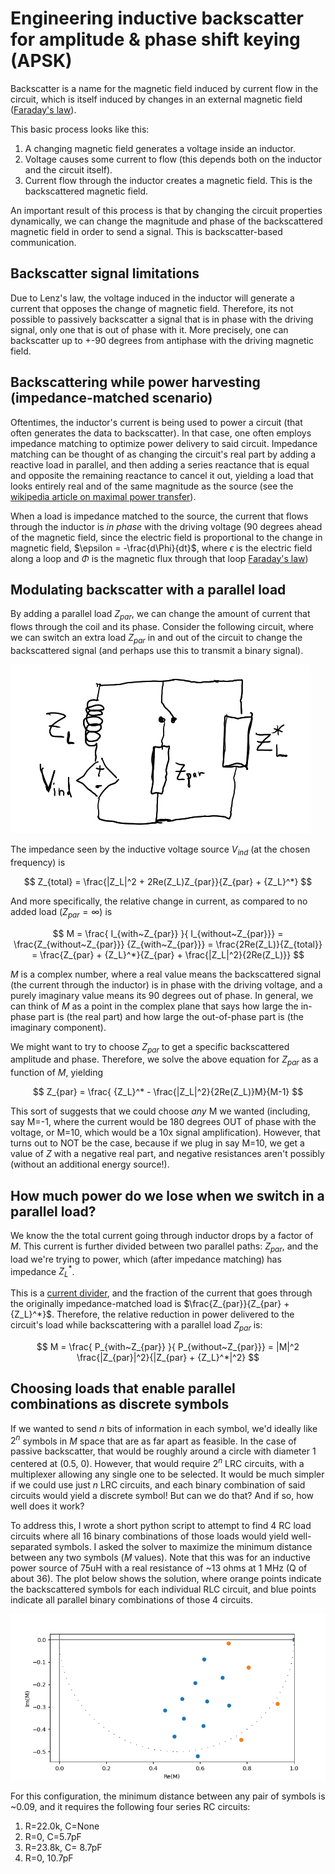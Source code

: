 # Engineering inductive backscatter for amplitude & phase shift keying (APSK)

Backscatter is a name for the magnetic field induced by current flow in the circuit, which is itself induced by changes in an external magnetic field ([Faraday's law](https://en.wikipedia.org/wiki/Faraday%27s_law_of_induction)).

This basic process looks like this:
1. A changing magnetic field generates a voltage inside an inductor.
2. Voltage causes some current to flow (this depends both on the inductor and the circuit itself).
3. Current flow through the inductor creates a magnetic field. This is the backscattered magnetic field.

An important result of this process is that by changing the circuit properties dynamically, we can change the magnitude and phase of the backscattered magnetic field in order to send a signal. This is backscatter-based communication.

## Backscatter signal limitations
Due to Lenz's law, the voltage induced in the inductor will generate a current that opposes the change of magnetic field. Therefore, its not possible to passively backscatter a signal that is in phase with the driving signal, only one that is out of phase with it. More precisely, one can backscatter up to +-90 degrees from antiphase with the driving magnetic field.

## Backscattering while power harvesting (impedance-matched scenario)
Oftentimes, the inductor's current is being used to power a circuit (that often generates the data to backscatter). In that case, one often employs impedance matching to optimize power delivery to said circuit. Impedance matching can be thought of as changing the circuit's real part by adding a reactive load in parallel, and then adding a series reactance that is equal and opposite the remaining reactance to cancel it out, yielding a load that looks entirely real and of the same magnitude as the source (see the [wikipedia article on maximal power transfer](https://en.wikipedia.org/wiki/Maximum_power_transfer_theorem)).

When a load is impedance matched to the source, the current that flows through the inductor is *in phase* with the driving voltage (90 degrees ahead of the magnetic field, since the electric field is proportional to the change in magnetic field, $\epsilon = -\frac{d\Phi}{dt}$, where $\epsilon$ is the electric field along a loop and $\Phi$ is the magnetic flux through that loop [Faraday's law](https://en.wikipedia.org/wiki/Faraday%27s_law_of_induction))

## Modulating backscatter with a parallel load
By adding a parallel load $Z_{par}$, we can change the amount of current that flows through the coil and its phase. Consider the following circuit, where we can switch an extra load $Z_{par}$ in and out of the circuit to change the backscattered signal (and perhaps use this to transmit a binary signal).

![](fig1.png)

The impedance seen by the inductive voltage source $V_{ind}$ (at the chosen frequency) is

$$ Z_{total} = \frac{|Z_L|^2 + 2Re(Z_L)Z_{par}}{Z_{par} + {Z_L}^*} $$

And more specifically, the relative change in current, as compared to no added load ($Z_{par}=\infty$) is

$$
M = \frac{ I_{with~Z_{par}} }{ I_{without~Z_{par}}} = \frac{Z_{without~Z_{par}}} {Z_{with~Z_{par}}} = \frac{2Re(Z_L)}{Z_{total}} = \frac{Z_{par} + {Z_L}^*}{Z_{par} + \frac{|Z_L|^2}{2Re(Z_L)}}
$$

$M$ is a complex number, where a real value means the backscattered signal (the current through the inductor) is in phase with the driving voltage, and a purely imaginary value means its 90 degrees out of phase. In general, we can think of $M$ as a point in the complex plane that says how large the in-phase part is (the real part) and how large the out-of-phase part is (the imaginary component).

We might want to try to choose $Z_{par}$ to get a specific backscattered amplitude and phase. Therefore, we solve the above equation for $Z_{par}$ as a function of $M$, yielding

$$ Z_{par} = \frac{ {Z_L}^* - \frac{|Z_L|^2}{2Re(Z_L)}M}{M-1} $$

This sort of suggests that we could choose *any* M we wanted (including, say M=-1, where the current would be 180 degrees OUT of phase with the voltage, or M=10, which would be a 10x signal amplification). However, that turns out to NOT be the case, because if we plug in say M=10, we get a value of $Z$ with a negative real part, and negative resistances aren't possibly (without an additional energy source!).

## How much power do we lose when we switch in a parallel load?
We know the the total current going through inductor drops by a factor of $M$. This current is further divided between two parallel paths: $Z_{par}$, and the load we're trying to power, which (after impedance matching) has impedance ${Z_L}^*$.

This is a [current divider](https://en.wikipedia.org/wiki/Current_divider), and the fraction of the current that goes through the originally impedance-matched load is $\frac{Z_{par}}{Z_{par} + {Z_L}^*}$. Therefore, the relative reduction in power delivered to the circuit's load while backscattering with a parallel load $Z_{par}$ is:

$$
M = \frac{ P_{with~Z_{par}} }{ P_{without~Z_{par}}} = |M|^2 \frac{|Z_{par}|^2}{|Z_{par} + {Z_L}^*|^2}
$$

## Choosing loads that enable parallel combinations as discrete symbols
If we wanted to send $n$ bits of information in each symbol, we'd ideally like $2^n$ symbols in $M$ space that are as far apart as feasible. In the case of passive backscatter, that would be roughly around a circle with diameter 1 centered at (0.5, 0). However, that would require $2^n$ LRC circuits, with a multiplexer allowing any single one to be selected. It would be much simpler if we could use just $n$ LRC circuits, and each binary combination of said circuits would yield a discrete symbol! But can we do that? And if so, how well does it work?

To address this, I wrote a short python script to attempt to find 4 RC load circuits where all 16 binary combinations of those loads would yield well-separated symbols. I asked the solver to maximize the minimum distance between any two symbols ($M$ values). Note that this was for an inductive power source of 75uH with a real resistance of ~13 ohms at 1 MHz (Q of about 36). The plot below shows the solution, where orange points indicate the backscattered symbols for each individual RLC circuit, and blue points indicate all parallel binary combinations of those 4 circuits.

![](fig2.png)

For this configuration, the minimum distance between any pair of symbols is ~0.09, and it requires the following four series RC circuits:
1. R=22.0k, C=None
2. R=0, C=5.7pF
3. R=23.8k, C= 8.7pF
4. R=0, 10.7pF
